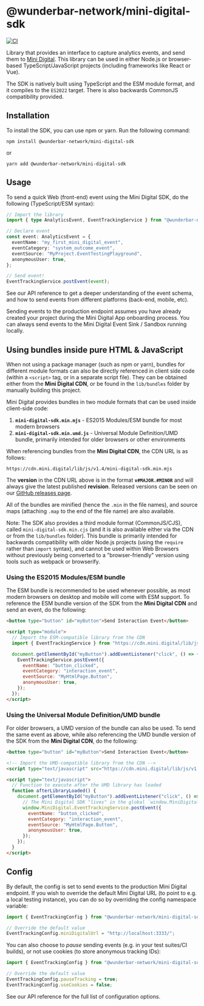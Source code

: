 # @wunderbar-network/mini-digital-sdk

[![CI](https://github.com/WunderbarNetwork/mini-digital-sdk-js/actions/workflows/ci.yaml/badge.svg)](https://github.com/WunderbarNetwork/mini-digital-sdk-js/actions/workflows/ci.yaml)

Library that provides an interface to capture analytics events, and send them to [Mini Digital](https://mini.digital). This library can be used in either Node.js or browser-based TypeScript/JavaScript projects (including frameworks like React or Vue).

The SDK is natively built using TypeScript and the ESM module format, and it compiles to the `ES2022` target. There is also backwards CommonJS compatibility provided.

## Installation

To install the SDK, you can use npm or yarn. Run the following command:

```shell
npm install @wunderbar-network/mini-digital-sdk
```

or

```shell
yarn add @wunderbar-network/mini-digital-sdk
```

## Usage

To send a quick Web (front-end) event using the Mini Digital SDK, do the following (TypeScript/ESM syntax):

```ts
// Import the library
import { type AnalyticsEvent, EventTrackingService } from "@wunderbar-network/mini-digital-sdk";

// Declare event
const event: AnalyticsEvent = {
  eventName: "my_first_mini_digital_event",
  eventCategory: "system_outcome_event",
  eventSource: "MyProject.EventTestingPlayground",
  anonymousUser: true,
};

// Send event!
EventTrackingService.postEvent(event);
```

See our API reference to get a deeper understanding of the event schema, and how to send events from different platforms (back-end, mobile, etc).

Sending events to the production endpoint assumes you have already created your project during the Mini Digital App onboarding process. You can always send events to the Mini Digital Event Sink / Sandbox running locally.

## Using bundles inside pure HTML & JavaScript

When not using a package manager (such as npm or yarn), bundles for different module formats can also be directly referenced in client side code (within a `<script>` tag, or in a separate script file). They can be obtained either from the **Mini Digital CDN**, or be found in the `lib/bundles` folder by manually building this project.

Mini Digital provides bundles in two module formats that can be used inside client-side code:

1. **`mini-digital-sdk.min.mjs`** - ES2015 Modules/ESM bundle for most modern browsers
2. **`mini-digital-sdk.min.umd.js`** - Universal Module Definition/UMD bundle, primarily intended for older browsers or other environments

When referencing bundles from the **Mini Digital CDN**, the CDN URL is as follows:

```text
https://cdn.mini.digital/lib/js/v1.4/mini-digital-sdk.min.mjs
```

The **version** in the CDN URL above is in the format **`v#MAJOR.#MINOR`** and will always give the latest published **revision**. Released versions can be seen on our [GitHub releases page](https://github.com/WunderbarNetwork/mini-digital-sdk-js/releases).

All of the bundles are minified (hence the `.min` in the file names), and source maps (attaching `.map` to the end of the file name) are also available.

Note: The SDK also provides a third module format (CommonJS/CJS), called `mini-digital-sdk.min.cjs` (and it is also available either via the CDN or from the `lib/bundles` folder). This bundle is primarily intended for backwards compatibility with older Node.js projects (using the `require` rather than `import` syntax), and cannot be used within Web Browsers without previously being converted to a "browser-friendly" version using tools such as webpack or browserify.

### Using the ES2015 Modules/ESM bundle

The ESM bundle is recommended to be used whenever possible, as most modern browsers on desktop and mobile will come with ESM support. To reference the ESM bundle version of the SDK from the **Mini Digital CDN** and send an event, do the following:

```html
<button type="button" id="myButton">Send Interaction Event</button>

<script type="module">
  // Import the ESM-compatible library from the CDN
  import { EventTrackingService } from "https://cdn.mini.digital/lib/js/v1.4/mini-digital-sdk.min.mjs";

  document.getElementById("myButton").addEventListener("click", () => {
    EventTrackingService.postEvent({
      eventName: "button_clicked",
      eventCategory: "interaction_event",
      eventSource: "MyHtmlPage.Button",
      anonymousUser: true,
    });
  });
</script>
```

### Using the Universal Module Definition/UMD bundle

For older browsers, a UMD version of the bundle can also be used. To send the same event as above, while also referencing the UMD bundle version of the SDK from the **Mini Digital CDN**, do the following:

```html
<button type="button" id="myButton">Send Interaction Event</button>

<!-- Import the UMD-compatible library from the CDN -->
<script type="text/javascript" src="https://cdn.mini.digital/lib/js/v1.4/mini-digital-sdk.min.umd.js" defer onload="afterLibraryLoaded()"></script>

<script type="text/javascript">
  // Function to execute after the UMD library has loaded
  function afterLibraryLoaded() {
    document.getElementById("myButton").addEventListener("click", () => {
      // The Mini Digital SDK "lives" in the global `window.MiniDigital` object
      window.MiniDigital.EventTrackingService.postEvent({
        eventName: "button_clicked",
        eventCategory: "interaction_event",
        eventSource: "MyHtmlPage.Button",
        anonymousUser: true,
      });
    });
  }
</script>
```

## Config

By default, the config is set to send events to the production Mini Digital endpoint. If you wish to override the default Mini Digital URL (to point to e.g. a local testing instance), you can do so by overriding the config namespace variable:

```ts
import { EventTrackingConfig } from "@wunderbar-network/mini-digital-sdk";

// Override the default value
EventTrackingConfig.miniDigitalUrl = "http://localhost:3333/";
```

You can also choose to _pause_ sending events (e.g. in your test suites/CI builds), or not use cookies (to store anonymous tracking IDs):

```ts
import { EventTrackingConfig } from "@wunderbar-network/mini-digital-sdk";

// Override the default value
EventTrackingConfig.pauseTracking = true;
EventTrackingConfig.useCookies = false;
```

See our API reference for the full list of configuration options.
